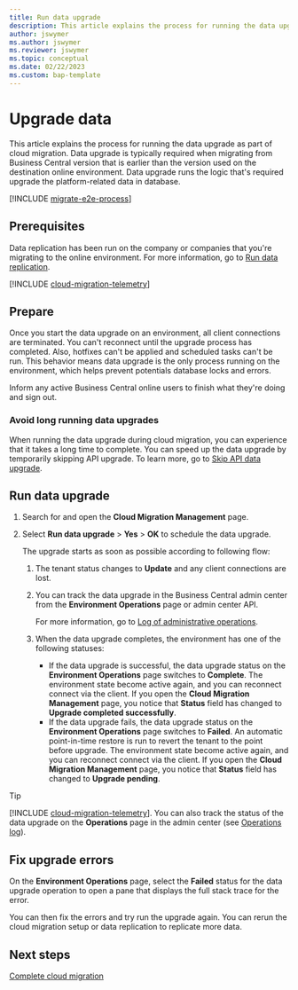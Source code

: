 ```yaml
---
title: Run data upgrade
description: This article explains the process for running the data upgrade as part of cloud migration. 
author: jswymer
ms.author: jswymer
ms.reviewer: jswymer 
ms.topic: conceptual 
ms.date: 02/22/2023
ms.custom: bap-template 
---
```

# Upgrade data

This article explains the process for running the data upgrade as part of cloud migration. Data upgrade is typically required when migrating from Business Central version that is earlier than the version used on the destination online environment. Data upgrade runs the logic that's required upgrade the platform-related data in database.

[!INCLUDE [migrate-e2e-process](../developer/includes/migrate-e2e-process.md)]

## Prerequisites

Data replication has been run on the company or companies that you're migrating to the online environment. For more information, go to [Run data replication](migrate-data-replication-run.md).

[!INCLUDE [cloud-migration-telemetry](../includes/bc-cloud-migrate-replicate-all-before-upgrade.md)]

## Prepare

Once you start the data upgrade on an environment, all client connections are terminated. You can't reconnect until the upgrade process has completed. Also, hotfixes can't be applied and scheduled tasks can't be run. This behavior means data upgrade is the only process running on the environment, which helps prevent potentials database locks and errors.

Inform any active Business Central online users to finish what they're doing and sign out.

### Avoid long running data upgrades

When running the data upgrade during cloud migration, you can experience that it takes a long time to complete. You can speed up the data upgrade by temporarily skipping API upgrade. To learn more, go to [Skip API data upgrade](migration-skip-api-data-upgrade.md).

## Run data upgrade

1. Search for and open the **Cloud Migration Management** page.
2. Select **Run data upgrade** > **Yes** > **OK** to schedule the data upgrade.

   The upgrade starts as soon as possible according to following flow: 

    1. The tenant status changes to **Update** and any client connections are lost.
    2. You can track the data upgrade in the Business Central admin center from the **Environment Operations** page or admin center API.  

       For more information, go to [Log of administrative operations](tenant-admin-center-environments.md#opslog).
    3. When the data upgrade completes, the environment has one of the following statuses:

       - If the data upgrade is successful, the data upgrade status on the **Environment Operations** page switches to **Complete**. The environment state become active again, and you can reconnect connect via the client. If you open the **Cloud Migration Management** page, you notice that **Status** field has changed to **Upgrade completed successfully**.
       - If the data upgrade fails, the data upgrade status on the **Environment Operations** page switches to **Failed**. An automatic point-in-time restore is run to revert the tenant to the point before upgrade. The environment state become active again, and you can reconnect connect via the client. If you open the **Cloud Migration Management** page, you notice that **Status** field has changed to **Upgrade pending**.

> [!TIP]
> [!INCLUDE [cloud-migration-telemetry](../developer/includes/cloud-migration-telemetry.md)]. You can also track the status of the data upgrade on the **Operations** page in the admin center (see [Operations log](tenant-admin-center-environments.md#opslog)).

## Fix upgrade errors

On the **Environment Operations** page, select the **Failed** status for the data upgrade operation to open a pane that displays the full stack trace for the error.

You can then fix the errors and try run the upgrade again. You can rerun the cloud migration setup or data replication to replicate more data. 


<!--
Alternatively, you can start the cloud migration in another environment, or you can restore the current environment from a backup from a point in time before the data upgrade. Or, delete all companies in the current environment and start the migration again.

-->

## Next steps

[Complete cloud migration](migration-finish.md)  


<!--Remove all the comments in this template before you sign-off or merge to the main branch.-->
